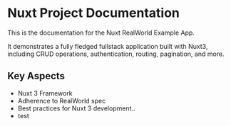 # Nuxt Project Documentation

This is the documentation for the Nuxt RealWorld Example App.

It demonstrates a fully fledged fullstack application built with Nuxt3, including CRUD operations, authentication, routing, pagination, and more.

## Key Aspects

- Nuxt 3 Framework
- Adherence to RealWorld spec
- Best practices for Nuxt 3 development..
- test
